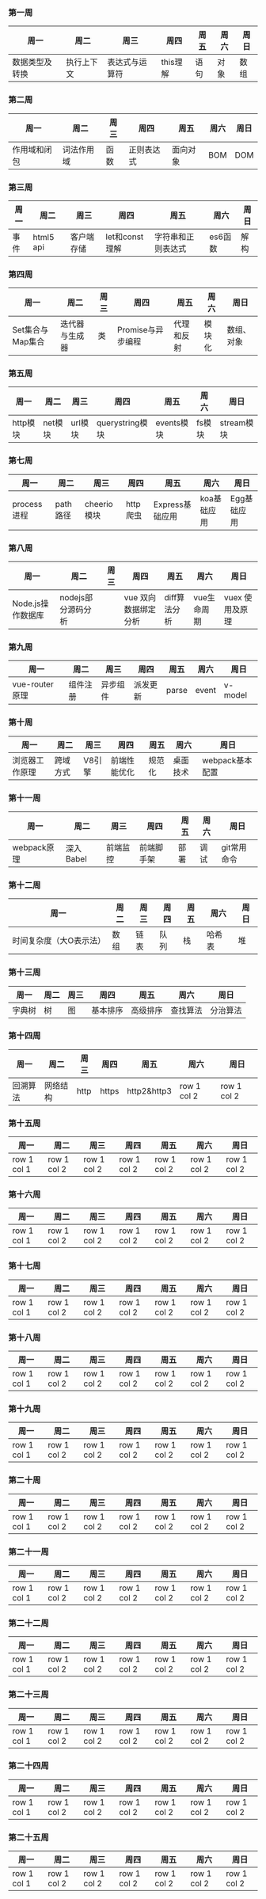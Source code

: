 


### 第一周

| 周一        | 周二        | 周三        | 周四        | 周五        | 周六        | 周日        |
| ----------- | ----------- | ----------- | ----------- | ----------- | ----------- | ----------- |
| 数据类型及转换 | 执行上下文 | 表达式与运算符 | this理解 | 语句 | 对象 | 数组 |

### 第二周 

| 周一        | 周二        | 周三        | 周四        | 周五        | 周六        | 周日        |
| ----------- | ----------- | ----------- | ----------- | ----------- | ----------- | ----------- |
| 作用域和闭包 | 词法作用域 | 函数 | 正则表达式 | 面向对象| BOM | DOM |

### 第三周

| 周一        | 周二        | 周三        | 周四        | 周五        | 周六        | 周日        |
| ----------- | ----------- | ----------- | ----------- | ----------- | ----------- | ----------- |
| 事件 | html5 api | 客户端存储 | let和const理解 | 字符串和正则表达式 | es6函数 | 解构 |

### 第四周

| 周一        | 周二        | 周三        | 周四        | 周五        | 周六        | 周日        |
| ----------- | ----------- | ----------- | ----------- | ----------- | ----------- | ----------- |
| Set集合与Map集合 | 迭代器与生成器 | 类 | Promise与异步编程 | 代理和反射 | 模块化 | 数组、对象|

### 第五周

| 周一        | 周二        | 周三        | 周四        | 周五        | 周六        | 周日        |
| ----------- | ----------- | ----------- | ----------- | ----------- | ----------- | ----------- |
| http模块 | net模块 | url模块 | querystring模块 | events模块 | fs模块 | stream模块 |


### 第七周

| 周一        | 周二        | 周三        | 周四        | 周五        | 周六        | 周日        |
| ----------- | ----------- | ----------- | ----------- | ----------- | ----------- | ----------- |
| process 进程 | path 路径 | cheerio 模块 | http 爬虫 | Express基础应用 | koa基础应用 | Egg基础应用 |


### 第八周

| 周一        | 周二        | 周三        | 周四        | 周五        | 周六        | 周日        |
| ----------- | ----------- | ----------- | ----------- | ----------- | ----------- | ----------- |
| Node.js操作数据库 | nodejs部分源码分析 |  |  vue 双向数据绑定分析 | diff算法分析 | vue生命周期 | vuex 使用及原理 |


### 第九周

| 周一        | 周二        | 周三        | 周四        | 周五        | 周六        | 周日        |
| ----------- | ----------- | ----------- | ----------- | ----------- | ----------- | ----------- |
| vue-router 原理 | 组件注册 | 异步组件 | 派发更新| parse | event | v-model |


### 第十周

| 周一        | 周二        | 周三        | 周四        | 周五        | 周六        | 周日        |
| ----------- | ----------- | ----------- | ----------- | ----------- | ----------- | ----------- |
| 浏览器工作原理 | 跨域方式 | V8引擎 | 前端性能优化 | 规范化| 桌面技术 | webpack基本配置 |

### 第十一周

| 周一        | 周二        | 周三        | 周四        | 周五        | 周六        | 周日        |
| ----------- | ----------- | ----------- | ----------- | ----------- | ----------- | ----------- |
| webpack原理 | 深入Babel | 前端监控 | 前端脚手架 | 部署 | 调试 | git常用命令 |


### 第十二周

| 周一        | 周二        | 周三        | 周四        | 周五        | 周六        | 周日        |
| ----------- | ----------- | ----------- | ----------- | ----------- | ----------- | ----------- |
| 时间复杂度（大O表示法） | 数组 | 链表 | 队列 | 栈 | 哈希表 | 堆 |


### 第十三周

| 周一        | 周二        | 周三        | 周四        | 周五        | 周六        | 周日        |
| ----------- | ----------- | ----------- | ----------- | ----------- | ----------- | ----------- |
| 字典树 | 树 | 图 | 基本排序 | 高级排序 | 查找算法 | 分治算法 |

### 第十四周

| 周一        | 周二        | 周三        | 周四        | 周五        | 周六        | 周日        |
| ----------- | ----------- | ----------- | ----------- | ----------- | ----------- | ----------- |
| 回溯算法 | 网络结构 | http | https | http2&http3 | row 1 col 2 | row 1 col 2 |

### 第十五周

| 周一        | 周二        | 周三        | 周四        | 周五        | 周六        | 周日        |
| ----------- | ----------- | ----------- | ----------- | ----------- | ----------- | ----------- |
| row 1 col 1 | row 1 col 2 | row 1 col 2 | row 1 col 2 | row 1 col 2 | row 1 col 2 | row 1 col 2 |

### 第十六周

| 周一        | 周二        | 周三        | 周四        | 周五        | 周六        | 周日        |
| ----------- | ----------- | ----------- | ----------- | ----------- | ----------- | ----------- |
| row 1 col 1 | row 1 col 2 | row 1 col 2 | row 1 col 2 | row 1 col 2 | row 1 col 2 | row 1 col 2 |

### 第十七周

| 周一        | 周二        | 周三        | 周四        | 周五        | 周六        | 周日        |
| ----------- | ----------- | ----------- | ----------- | ----------- | ----------- | ----------- |
| row 1 col 1 | row 1 col 2 | row 1 col 2 | row 1 col 2 | row 1 col 2 | row 1 col 2 | row 1 col 2 |

### 第十八周

| 周一        | 周二        | 周三        | 周四        | 周五        | 周六        | 周日        |
| ----------- | ----------- | ----------- | ----------- | ----------- | ----------- | ----------- |
| row 1 col 1 | row 1 col 2 | row 1 col 2 | row 1 col 2 | row 1 col 2 | row 1 col 2 | row 1 col 2 |

### 第十九周

| 周一        | 周二        | 周三        | 周四        | 周五        | 周六        | 周日        |
| ----------- | ----------- | ----------- | ----------- | ----------- | ----------- | ----------- |
| row 1 col 1 | row 1 col 2 | row 1 col 2 | row 1 col 2 | row 1 col 2 | row 1 col 2 | row 1 col 2 |

### 第二十周

| 周一        | 周二        | 周三        | 周四        | 周五        | 周六        | 周日        |
| ----------- | ----------- | ----------- | ----------- | ----------- | ----------- | ----------- |
| row 1 col 1 | row 1 col 2 | row 1 col 2 | row 1 col 2 | row 1 col 2 | row 1 col 2 | row 1 col 2 |

### 第二十一周

| 周一        | 周二        | 周三        | 周四        | 周五        | 周六        | 周日        |
| ----------- | ----------- | ----------- | ----------- | ----------- | ----------- | ----------- |
| row 1 col 1 | row 1 col 2 | row 1 col 2 | row 1 col 2 | row 1 col 2 | row 1 col 2 | row 1 col 2 |

### 第二十二周

| 周一        | 周二        | 周三        | 周四        | 周五        | 周六        | 周日        |
| ----------- | ----------- | ----------- | ----------- | ----------- | ----------- | ----------- |
| row 1 col 1 | row 1 col 2 | row 1 col 2 | row 1 col 2 | row 1 col 2 | row 1 col 2 | row 1 col 2 |

### 第二十三周

| 周一        | 周二        | 周三        | 周四        | 周五        | 周六        | 周日        |
| ----------- | ----------- | ----------- | ----------- | ----------- | ----------- | ----------- |
| row 1 col 1 | row 1 col 2 | row 1 col 2 | row 1 col 2 | row 1 col 2 | row 1 col 2 | row 1 col 2 |

### 第二十四周

| 周一        | 周二        | 周三        | 周四        | 周五        | 周六        | 周日        |
| ----------- | ----------- | ----------- | ----------- | ----------- | ----------- | ----------- |
| row 1 col 1 | row 1 col 2 | row 1 col 2 | row 1 col 2 | row 1 col 2 | row 1 col 2 | row 1 col 2 |

### 第二十五周

| 周一        | 周二        | 周三        | 周四        | 周五        | 周六        | 周日        |
| ----------- | ----------- | ----------- | ----------- | ----------- | ----------- | ----------- |
| row 1 col 1 | row 1 col 2 | row 1 col 2 | row 1 col 2 | row 1 col 2 | row 1 col 2 | row 1 col 2 |
